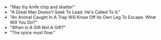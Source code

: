 - "May thy knife chip and shatter"
- "A Great Man Doesn't Seek To Lead. He's Called To It."
- "An Animal Caught In A Trap Will Knaw Off Its Own Leg To Escape. What Will You Do?"
- "When Is A Gift Not A Gift?"
- "The spice must flow."
